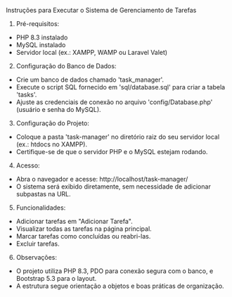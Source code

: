 Instruções para Executar o Sistema de Gerenciamento de Tarefas

1. Pré-requisitos:
- PHP 8.3 instalado
- MySQL instalado
- Servidor local (ex.: XAMPP, WAMP ou Laravel Valet)

2. Configuração do Banco de Dados:
- Crie um banco de dados chamado 'task_manager'.
- Execute o script SQL fornecido em 'sql/database.sql' para criar a tabela 'tasks'.
- Ajuste as credenciais de conexão no arquivo 'config/Database.php' (usuário e senha do MySQL).

3. Configuração do Projeto:
- Coloque a pasta 'task-manager' no diretório raiz do seu servidor local (ex.: htdocs no XAMPP).
- Certifique-se de que o servidor PHP e o MySQL estejam rodando.

4. Acesso:
- Abra o navegador e acesse: http://localhost/task-manager/
- O sistema será exibido diretamente, sem necessidade de adicionar subpastas na URL.

5. Funcionalidades:
- Adicionar tarefas em "Adicionar Tarefa".
- Visualizar todas as tarefas na página principal.
- Marcar tarefas como concluídas ou reabri-las.
- Excluir tarefas.

6. Observações:
- O projeto utiliza PHP 8.3, PDO para conexão segura com o banco, e Bootstrap 5.3 para o layout.
- A estrutura segue orientação a objetos e boas práticas de organização.
